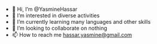 - 👋 Hi, I’m @YasmineHassar
- 👀 I’m interested in diverse activities
- 🌱 I’m currently learning many languages and other skills
- 💞️ I’m looking to collaborate on nothing
- 📫 How to reach me hassar.yasmine@gmail.com

<!---
YasmineHassar/YasmineHassar is a ✨ special ✨ repository because its `README.md` (this file) appears on your GitHub profile.
You can click the Preview link to take a look at your changes.
--->
